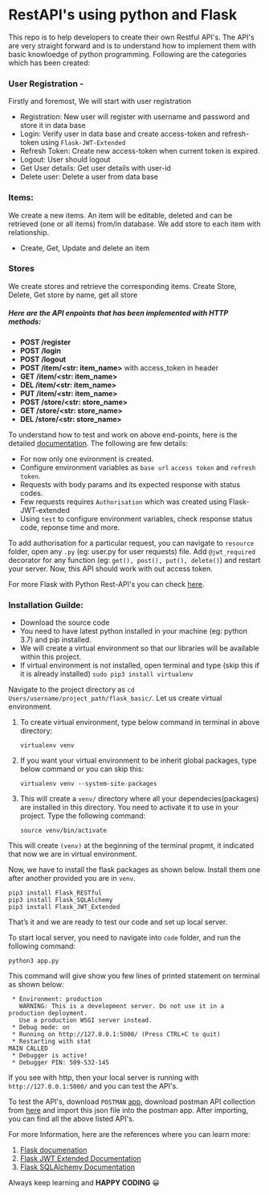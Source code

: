 # RestAPI's using python and Flask

This repo is to help developers to create their own Restful API's. The API's are very straight forward and is to understand how to implement them with basic knowloedge of python programming. Following are the categories which has been created:

### User Registration - 
Firstly and foremost, We will start with user registration
- Registration: New user will register with username and password and store it in data base
- Login: Verify user in data base and create access-token and refresh-token using ```Flask-JWT-Extended```
- Refresh Token: Create new access-token when current token is expired.
- Logout: User should logout
- Get User details: Get user details with user-id
- Delete user: Delete a user from data base

### Items: 
We create a new items. An item will be editable, deleted and can be retrieved (one or all items) from/in database. We add store to each item with relationship.
- Create, Get, Update and delete an item

### Stores
We create stores and retrieve the corresponding items. Create Store, Delete, Get store by name, get all store

##### Here are the API enpoints that has been implemented with HTTP methods:
- **POST /register**
- **POST /login**
- **POST /logout**
- **POST /item/<str: item_name>** with access_token in header
- **GET /item/<str: item_name>**
- **DEL /item/<str: item_name>**
- **PUT /item/<str: item_name>**
- **POST /store/<str: store_name>**
- **GET /store/<str: store_name>**
- **DEL /store/<str: store_name>**

To understand how to test and work on above end-points, here is the detailed [documentation](https://documenter.getpostman.com/view/11512923/SztA7Uhw?version=latest). 
The following are few details: 
- For now only one evironment is created. 
- Configure environment variables as `base url` `access token` and `refresh token`. 
- Requests with body params and its expected response with status codes.
- Few requests requires `Authorisation` which was created using Flask-JWT-extended
- Using `test` to configure environment variables, check response status code, reponse time and more.

To add authorisation for a particular request, you can navigate to `resource` folder, open any `.py` (eg: user.py for user requests) file. Add `@jwt_required` decorator for any function (eg: `get(), post(), put(), delete()`) and restart your server. Now, this API should work with out access token.

For more Flask with Python Rest-API's you can check [here](https://explore.postman.com/nsandeep3012).

### Installation Guilde:

- Download the source code
- You need to have latest python installed in your machine (eg: python 3.7) and pip installed.
- We will create a virtual environment so that our libraries will be available within this project.
- If virtual environment is not installed, open terminal and type (skip this if it is already installed)
	```sudo pip3 install virtualenv```

Navigate to the project directory as `cd Users/username/project_path/flask_basic/`. Let us create virtual environment.
1. To create virtual environment, type below command in terminal in above directory:

	``` virtualenv venv ``` 
	
2. If you want your virtual environment to be inherit global packages, type below command or you can skip this:

	``` virtualenv venv --system-site-packages ``` 
	
3. This will create a `venv/` directory where all your dependecies(packages) are installed in this directory. You need to activate it to use in your project. Type the following command:

	``` source venv/bin/activate ```
	
This will create `(venv)` at the beginning of the terminal propmt, it indicated that now we are in virtual environment.

Now, we have to install the flask packages as shown below. Install them one after another provided you are in `venv`.

	pip3 install Flask_RESTful
	pip3 install Flask_SQLAlchemy
	pip3 install Flask_JWT_Extended
	
That’s it and we are ready to test our code and set up local server.

To start local server, you need to navigate into `code` folder, and run the following command:

	python3 app.py
This command will give show you few lines of printed statement on terminal as shown below:
```Serving Flask app "app" (lazy loading)
 * Environment: production
   WARNING: This is a development server. Do not use it in a production deployment.
   Use a production WSGI server instead.
 * Debug mode: on
 * Running on http://127.0.0.1:5000/ (Press CTRL+C to quit)
 * Restarting with stat
MAIN CALLED
 * Debugger is active!
 * Debugger PIN: 509-532-145
 ```
 If you see with http, then your local server is running with `http://127.0.0.1:5000/` and you can test the API's.
 
 To test the API's, download `POSTMAN` [app](https://www.postman.com), download postman API collection from [here](https://github.com/nsandeep440/flask_restful_api/tree/flask_basic_api/flask_basic/postman_resources/) and import this json file into the postman app. After importing, you can find all the above listed API's. 
 	
For more Information, here are the references where you can learn more:

1. [Flask documenation](https://flask.palletsprojects.com/en/1.1.x/tutorial/)
2. [Flask JWT Extended Documentation](https://flask-jwt-extended.readthedocs.io/en/latest/index.html)
3. [Flask SQLAlchemy Documentation](https://flask-sqlalchemy.palletsprojects.com/en/2.x/)

Always keep learning and **HAPPY CODING** :grinning:
